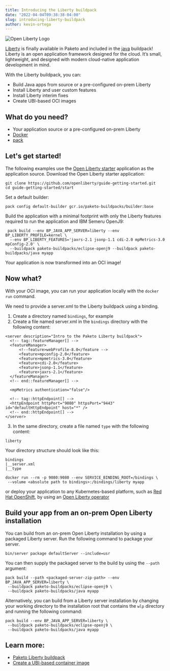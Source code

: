 ```yaml
---
title: Introducing the Liberty buildpack
date: "2022-04-04T09:38:38-04:00"
slug: introducing-liberty-buildpack
author: kevin-ortega
---
```


![Open Liberty Logo](/images/posts/0008/open-liberty-logo.png)

[Liberty](https://github.com/paketo-buildpacks/liberty) is finally available in Paketo and included in the [java](https://github.com/paketo-buildpacks/java) buildpack! Liberty is an open application framework designed for the cloud. It’s small, lightweight, and designed with modern cloud-native application development in mind.

With the Liberty buildpack, you can:
*   Build Java apps from source or a pre-configured on-prem Liberty
*   Install Liberty and user custom features
*   Install Liberty interim fixes
*   Create UBI-based OCI images

## What do you need?
*   Your application source or a pre-configured on-prem Liberty
*   [Docker](https://hub.docker.com/search?type=edition&offering=community)
*   [pack](https://buildpacks.io/docs/tools/pack/)

## Let's get started!

The following examples use the [Open Liberty starter](https://openliberty.io/guides/getting-started.html) application as the application source.
Download the Open Liberty starter application:
```
git clone https://github.com/openliberty/guide-getting-started.git
cd guide-getting-started/start
```

Set a default builder:
```
pack config default-builder gcr.io/paketo-buildpacks/builder:base
```

Build the application with a minimal footprint with only the Liberty features required to run the application and IBM Semeru OpenJ9:
```
 pack build --env BP_JAVA_APP_SERVER=liberty --env BP_LIBERTY_PROFILE=kernel \  
  --env BP_LIBERTY_FEATURES='jaxrs-2.1 jsonp-1.1 cdi-2.0 mpMetrics-3.0 mpConfig-2.0' \
  --buildpack paketo-buildpacks/eclipse-openj9 --buildpack paketo-buildpacks/java myapp
```

Your application is now transformed into an OCI image!

## Now what?
With your OCI image, you can run your application locally with the `docker run` command.

We need to provide a server.xml to the Liberty buildpack using a binding.  
1. Create a directory named `bindings`, for example
2. Create a file named server.xml in the `bindings` directory with the following content:
```
<server description="Intro to the Paketo Liberty buildpack">
  <!-- tag::featureManager[] -->
  <featureManager>
      <!--feature>webProfile-8.0</feature -->
      <feature>mpconfig-2.0</feature>
      <feature>mpmetrics-3.0</feature>
      <feature>cdi-2.0</feature>
      <feature>jsonp-1.1</feature>
      <feature>jaxrs-2.1</feature>
  </featureManager>
  <!-- end::featureManager[] -->

  <mpMetrics authentication="false"/>

  <!-- tag::httpEndpoint[] -->
  <httpEndpoint httpPort="9080" httpsPort="9443" id="defaultHttpEndpoint" host="*" />
  <!-- end::httpEndpoint[] -->
</server>
```
3. In the same directory, create a file named `type` with the following content:
```
liberty
```

Your directory structure should look like this:
```
bindings
|__server.xml
|__type
```

```
docker run --rm -p 9080:9080 --env SERVICE_BINDING_ROOT=/bindings \
 --volume <absolute path to bindings>:/bindings/liberty myapp
```
or deploy your application to any Kubernetes-based platform, such as [Red Hat OpenShift](https://www.redhat.com/en/technologies/cloud-computing/openshift), by using an [Open Liberty operator](https://github.com/OpenLiberty/open-liberty-operator)

## Build your app from an on-prem Open Liberty installation
You can build from an on-prem Open Liberty installation by using a packaged Liberty server. Run the following command to package your server.
```
bin/server package defaultServer --include=usr
```
You can then supply the packaged server to the build by using the `--path` argument:
```
pack build --path <packaged-server-zip-path> --env BP_JAVA_APP_SERVER=liberty \
 --buildpack paketo-buildpacks/eclipse-openj9 \
 --buildpack paketo-buildpacks/java myapp
```
Alternatively, you can build from a Liberty server installation by changing your working directory to the installation root that contains the `wlp` directory and running the following command:
```
pack build --env BP_JAVA_APP_SERVER=liberty \
 --buildpack paketo-buildpacks/eclipse-openj9 \
 --buildpack paketo-buildpacks/java myapp
```

## Learn more:

* [Paketo Liberty buildpack](https://github.com/paketo-buildpacks/liberty/blob/main/README.md)
* [Create a UBI-based container image](https://github.com/paketo-buildpacks/liberty/blob/main/docs/using-liberty-stack.md)
